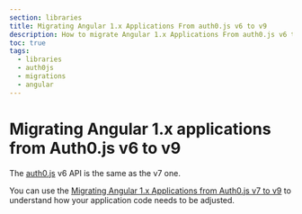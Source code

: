 ```yaml
---
section: libraries
title: Migrating Angular 1.x Applications From auth0.js v6 to v9
description: How to migrate Angular 1.x Applications From auth0.js v6 to v9
toc: true
tags:
  - libraries
  - auth0js
  - migrations
  - angular
---
```

# Migrating Angular 1.x applications from Auth0.js v6 to v9

The [auth0.js](/libraries/auth0js) v6 API is the same as the v7 one. 

You can use the [Migrating Angular 1.x Applications from Auth0.js v7 to v9](/libraries/auth0js/v9/migration-angular-v7) to understand how your application code needs to be adjusted.
